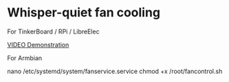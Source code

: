 # Whisper-quiet fan cooling

For TinkerBoard / RPi / LibreElec

[VIDEO Demonstration](https://youtu.be/enco-fARksk)

For Armbian

nano /etc/systemd/system/fanservice.service
chmod +x /root/fancontrol.sh


